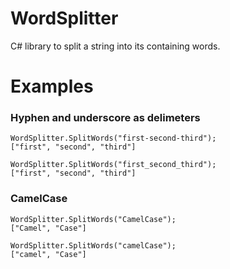# WordSplitter
C# library to split a string into its containing words.

# Examples

### Hyphen and underscore as delimeters
```
WordSplitter.SplitWords("first-second-third");
["first", "second", "third"]

WordSplitter.SplitWords("first_second_third");
["first", "second", "third"]
```

### CamelCase
```
WordSplitter.SplitWords("CamelCase");
["Camel", "Case"]

WordSplitter.SplitWords("camelCase");
["camel", "Case"]
```

